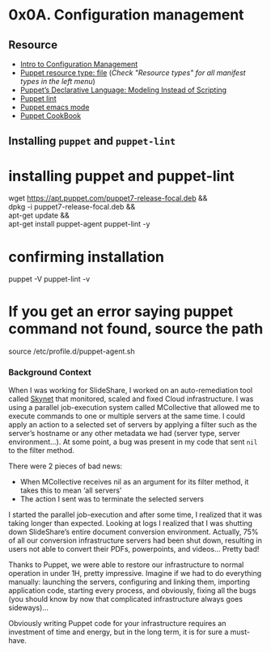 # 0x0A. Configuration management

[](https://github.com/dennisnderitu254/alx-system_engineering-devops/blob/master/0x0A-configuration_management/README.md#0x0a-configuration-management)

## Resource

[](https://github.com/dennisnderitu254/alx-system_engineering-devops/blob/master/0x0A-configuration_management/README.md#resource)

-   [Intro to Configuration Management](https://www.digitalocean.com/community/tutorials/an-introduction-to-configuration-management)
-   [Puppet resource type: file](https://puppet.com/docs/puppet/5.5/types/file.html)  (_Check "Resource types" for all manifest types in the left menu_)
-   [Puppet’s Declarative Language: Modeling Instead of Scripting](https://puppet.com/blog/puppets-declarative-language-modeling-instead-of-scripting/)
-   [Puppet lint](http://puppet-lint.com/)
-   [Puppet emacs mode](https://github.com/voxpupuli/puppet-mode)
-   [Puppet CookBook](https://www.puppetcookbook.com/)

## Installing  `puppet`  and  `puppet-lint`

[](https://github.com/dennisnderitu254/alx-system_engineering-devops/blob/master/0x0A-configuration_management/README.md#installing-puppet-and-puppet-lint)

# installing puppet and puppet-lint
wget https://apt.puppet.com/puppet7-release-focal.deb && \
    dpkg -i puppet7-release-focal.deb && \
    apt-get update && \
    apt-get install puppet-agent puppet-lint -y

# confirming installation
puppet -V
puppet-lint -v

# If you get an error saying puppet command not found, source the path
source /etc/profile.d/puppet-agent.sh

### Background Context

[](https://github.com/dennisnderitu254/alx-system_engineering-devops/blob/master/0x0A-configuration_management/README.md#background-context)

When I was working for SlideShare, I worked on an auto-remediation tool called  [Skynet](https://intranet.alxswe.com/rltoken/0zbIzBqH_ktMmRQvJwZs2A)  that monitored, scaled and fixed Cloud infrastructure. I was using a parallel job-execution system called MCollective that allowed me to execute commands to one or multiple servers at the same time. I could apply an action to a selected set of servers by applying a filter such as the server’s hostname or any other metadata we had (server type, server environment…). At some point, a bug was present in my code that sent  `nil`  to the filter method.

There were 2 pieces of bad news:

-   When MCollective receives nil as an argument for its filter method, it takes this to mean ‘all servers’
-   The action I sent was to terminate the selected servers

I started the parallel job-execution and after some time, I realized that it was taking longer than expected. Looking at logs I realized that I was shutting down SlideShare’s entire document conversion environment. Actually, 75% of all our conversion infrastructure servers had been shut down, resulting in users not able to convert their PDFs, powerpoints, and videos… Pretty bad!

Thanks to Puppet, we were able to restore our infrastructure to normal operation in under 1H, pretty impressive. Imagine if we had to do everything manually: launching the servers, configuring and linking them, importing application code, starting every process, and obviously, fixing all the bugs (you should know by now that complicated infrastructure always goes sideways)…

Obviously writing Puppet code for your infrastructure requires an investment of time and energy, but in the long term, it is for sure a must-have.
